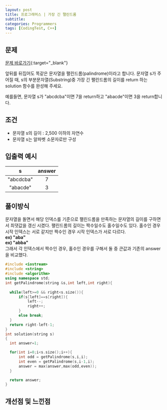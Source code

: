 ```yaml
---
layout: post
title: 프로그래머스 | 가장 긴 팰린드롬
subtitle: 
categories: Programmers
tags: [CodingTest, C++]
---
```


## 문제
[문제 바로가기](https://school.programmers.co.kr/learn/courses/30/lessons/12904){:target="_blank"}

앞뒤를 뒤집어도 똑같은 문자열을 팰린드롬(palindrome)이라고 합니다.
문자열 s가 주어질 때, s의 부분문자열(Substring)중 가장 긴 팰린드롬의 길이를 return 하는 solution 함수를 완성해 주세요.

예를들면, 문자열 s가 "abcdcba"이면 7을 return하고 "abacde"이면 3을 return합니다.
## 조건

- 문자열 s의 길이 : 2,500 이하의 자연수
- 문자열 s는 알파벳 소문자로만 구성



## 입출력 예시

  |s|answer|
  |:--:|:--:|
  |"abcdcba"|7|
  |"abacde"|3|
  
  

## 풀이방식
  문자열을 돌면서 해당 인덱스를 기준으로 팰린드롬을 만족하는 문자열의 길이를 구하면서 최댓값을 갱신 시켰다. 팰린드롬의 길이는 짝수일수도 홀수일수도 있다. 홀수인 경우 시작 인덱스는 서로 같지만 짝수인 경우 시작 인덱스가 서로 다르다.<br>
  **ex) "aba"**<br>
  **ex) "abba"**<br>
  그래서 각 인덱스에서 짝수인 경우, 홀수인 경우를 구해서 둘 중 큰값과 기존의 answer을 비교했다.  
  ```cpp
#include <iostream>
#include <string>
#include <algorithm>
using namespace std;
int getPalindrome(string &s,int left,int right){
    
    while(left>=0 && right<s.size()){
        if(s[left]==s[right]){
            left--;
            right++;
        }
        else break;
    }
    return right-left-1;
}
int solution(string s)
{
    int answer=1;

    for(int i=0;i<s.size();i++){
        int odd = getPalindrome(s,i,i);
        int even = getPalindrome(s,i-1,i);
        answer = max(answer,max(odd,even));
    }

    return answer;
}
```

## 개선점 및 느낀점
 